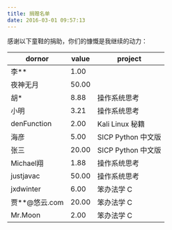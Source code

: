 ```yaml
---
title: 捐赠名单
date: 2016-03-01 09:57:13
---
```


感谢以下童鞋的捐助，你们的慷慨是我继续的动力：

| dornor | value | project |
| --- | --- | --- |
| 李** | 1.00 | |
| 夜神无月 | 50.00 | |
| 胡* | 8.88 | 操作系统思考 |
| 小明 | 3.21 | 操作系统思考 |
| denFunction | 2.00 | Kali Linux 秘籍 |
| 海彦 | 5.00 | SICP Python 中文版 |
| 张三 | 20.00 | SICP Python 中文版 |
| Michael翔 | 1.88 | 操作系统思考 |
| justjavac | 50.00 | 操作系统思考 |
| jxdwinter | 6.00 | 笨办法学 C |
| 贾**@悠云.com | 20.00 | 笨办法学 C |
| Mr.Moon | 2.00 | 笨办法学 C |